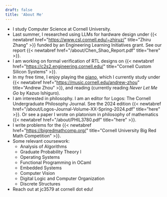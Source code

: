 ```yaml
---
draft: false
title: 'About Me'
---
```


* I study Computer Science at Cornell University.
* Last summer, I researched using LLMs for hardware design under {{< newtabref href="https://www.csl.cornell.edu/~zhiruz/" title="Zhiru Zhang" >}} funded by an Engineering Learning Initiatives grant. See our report {{< newtabref href="/about/Chen_Shao_Report.pdf" title="here" >}}.
* I am working on formal verification of RTL designs on {{< newtabref href="https://c2s2.engineering.cornell.edu/" title="Cornell Custom Silicon Systems" >}}.
* In my free time, I enjoy playing the [piano](/piano), which I currently study under {{< newtabref href="https://music.cornell.edu/andrew-zhou" title="Andrew Zhou" >}}, and reading (currently reading *Never Let Me Go* by Kazuo Ishiguro).
* I am interested in philosophy. I am an editor for Logos: The Cornell Undergraduate Philosophy Journal. See the 2024 edition {{< newtabref href="/about/Logos-Journal-Volume-XX-Spring-2024.pdf" title="here" >}}. Or see a paper I wrote on platonism in philosophy of mathematics {{< newtabref href="/about/PHIL3780.pdf" title="here" >}}.
* I write problems for the {{< newtabref href="https://bigredmathcomp.org/" title="Cornell University Big Red Math Competition" >}}.
* Some relevant coursework:
    * Analysis of Algorithms
    * Graduate Probability Theory I
    * Operating Systems
    * Functional Programming in OCaml
    * Embedded Systems
    * Computer Vision
    * Digital Logic and Computer Organization
    * Discrete Structures
* Reach out at jc3579 at cornell dot edu!